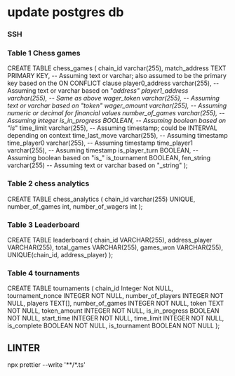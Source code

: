 # update postgres db

### SSH




### Table 1 Chess games

CREATE TABLE chess_games (
    chain_id            varchar(255),
    match_address      TEXT PRIMARY KEY, -- Assuming text or varchar; also assumed to be the primary key based on the ON CONFLICT clause
    player0_address    varchar(255),    -- Assuming text or varchar based on "_address"
    player1_address    varchar(255),    -- Same as above
    wager_token        varchar(255),    -- Assuming text or varchar based on "token"
    wager_amount       varchar(255), -- Assuming numeric or decimal for financial values
    number_of_games    varchar(255), -- Assuming integer
    is_in_progress     BOOLEAN, -- Assuming boolean based on "is_"
    time_limit         varchar(255),        -- Assuming timestamp; could be INTERVAL depending on context
    time_last_move     varchar(255),        -- Assuming timestamp
    time_player0       varchar(255),        -- Assuming timestamp
    time_player1       varchar(255),        -- Assuming timestamp
    is_player_turn     BOOLEAN, -- Assuming boolean based on "is_"
    is_tournament      BOOLEAN,
    fen_string         varchar(255)     -- Assuming text or varchar based on "_string"
);

### Table 2 chess analytics

CREATE TABLE chess_analytics (
    chain_id varchar(255) UNIQUE,
    number_of_games int,
    number_of_wagers int
);

### Table 3 Leaderboard

CREATE TABLE leaderboard (
    chain_id VARCHAR(255),
    address_player VARCHAR(255),
    total_games VARCHAR(255),
    games_won VARCHAR(255),
    UNIQUE(chain_id, address_player)
);


### Table 4 tournaments 

CREATE TABLE tournaments (
    chain_id Integer Not NULL,
    tournament_nonce INTEGER NOT NULL,
    number_of_players INTEGER NOT NULL,
    players TEXT[],
    number_of_games INTEGER NOT NULL,
    token TEXT NOT NULL,
    token_amount INTEGER NOT NULL,
    is_in_progress BOOLEAN NOT NULL,
    start_time INTEGER NOT NULL,
    time_limit INTEGER NOT NULL,
    is_complete BOOLEAN NOT NULL,
    is_tournament BOOLEAN NOT NULL
);


## LINTER

npx prettier --write '**/*.ts'

